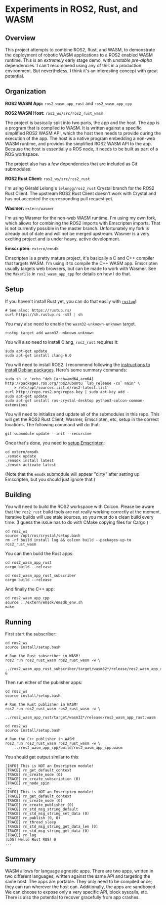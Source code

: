 # Experiments in ROS2, Rust, and WASM #

## Overview ##

This project attempts to combine ROS2, Rust, and WASM, to demonstrate the
deployment of robotic WASM applications to a ROS2 enabled WASM runtime. This is
an _extremely_ early stage demo, with _unstable pre-alpha_ dependencies. I can't
recommend using any of this in a production environment. But nevertheless, I
think it's an interesting concept with great potential.

## Organization ##

**ROS2 WASM App:** `ros2_wasm_app_rust` and `ros2_wasm_app_cpp`

**ROS2 WASM Host:** `ros2_ws/src/ros2_rust_wasm`

The project is basically split into two parts, the app and the host. The app is
a program that is compiled to WASM. It is written against a specific simplified
ROS2 WASM API, which the host then needs to provide during the execution of the
app. The host is a native program embedding a non-web WASM runtime, and provides
the simplified ROS2 WASM API to the app. Because the host is essentially a ROS
node, it needs to be built as part of a ROS workspace.

The project also has a few dependencies that are included as Git submodules:

**ROS2 Rust Client:** `ros2_ws/src/ros2_rust`

I'm using Gérald Lelong's `lelongg/ros2_rust` Crystal branch for the ROS2 Rust
Client. The upstream ROS2 Rust Client doesn't work with Crystal and has not
accepted the corresponding pull request yet.

**Wasmer:** `extern/wasmer`

I'm using Wasmer for the non-web WASM runtime. I'm using my own fork, which
allows for combining the ROS2 imports with Emscripten imports. That is not
currently possible in the master branch. Unfortunately my fork is already out of
date and will not be merged upstream. Wasmer is a very exciting project and is
under heavy, active development.

**Emscripten:** `extern/emsdk`

Emscripten is a pretty mature project, it's basically a C and C++ compiler that
targets WASM. I'm using it to compile the C++ WASM app. Emscripten usually
targets web browsers, but can be made to work with Wasmer. See the `Makefile` in
`ros2_wasm_app_cpp` for details on how I do that.

## Setup ##

If you haven't install Rust yet, you can do that easily with [`rustup`][1]!

```text
# See also: https://rustup.rs/
curl https://sh.rustup.rs -sSf | sh
```

You may also need to enable the `wasm32-unknown-unknown` target.

```text
rustup target add wasm32-unknown-unknown
```

You will also need to install Clang, `ros2_rust` requires it:

```text
sudo apt-get update
sudo apt-get install clang-6.0
```

You will need to install ROS2. I recommend following the [instructions to
install Debian packages][2]. Here's some summary commands:

```text
sudo sh -c 'echo "deb [arch=amd64,arm64] http://packages.ros.org/ros2/ubuntu `lsb_release -cs` main" \
    > /etc/apt/sources.list.d/ros2-latest.list'
curl http://repo.ros2.org/repos.key | sudo apt-key add -
sudo apt-get update
sudo apt-get install ros-crystal-desktop python3-colcon-common-extensions
```

You will need to initialize and update all of the submodules in this repo. This
will get the ROS2 Rust Client, Wasmer, Emscripten, etc, setup in the correct
locations. The following command will do that:

```text
git submodule update --init --recursive
```

Once that's done, you need to [setup Emscripten][3]:

```text
cd extern/emsdk
./emsdk update
./emsdk install latest
./emsdk activate latest
```

(Note that the `emsdk` submodule will appear "dirty" after setting up
Emscripten, but you should just ignore that.)

## Building ##

You will need to build the ROS2 workspace with Colcon. Please be aware that the
`ros2_rust` build tools are not really working correctly at the moment.
Iterative builds will use stale sources, so you must do a clean build every
time. (I guess the issue has to do with CMake copying files for Cargo.)

```text
cd ros2_ws
source /opt/ros/crystal/setup.bash
rm -rf build install log && colcon build --packages-up-to ros2_rust_wasm
```

You can then build the Rust apps:

```text
cd ros2_wasm_app_rust
cargo build --release
```

```text
cd ros2_wasm_app_rust_subscriber
cargo build --release
```

And finally the C++ app:

```text
cd ros2_wasm_app_cpp
source ../extern/emsdk/emsdk_env.sh
make
```

## Running ##

First start the subscriber:

```text
cd ros2_ws
source install/setup.bash

# Run the Rust subscriber in WASM!
ros2 run ros2_rust_wasm ros2_rust_wasm -w \
    ../ros2_wasm_app_rust_subscriber/target/wasm32*/release/ros2_wasm_app_rust_subscriber.wasm &
```

Then run either of the publisher apps:

```text
cd ros2_ws
source install/setup.bash

# Run the Rust publisher in WASM!
ros2 run ros2_rust_wasm ros2_rust_wasm -w \
    ../ros2_wasm_app_rust/target/wasm32*/release/ros2_wasm_app_rust.wasm
```

```text
cd ros2_ws
source install/setup.bash

# Run the C++ publisher in WASM!
ros2 run ros2_rust_wasm ros2_rust_wasm -w \
    ../ros2_wasm_app_cpp/build/ros2_wasm_app_cpp.wasm
```

You should get output similar to this:

```text
[INFO] This is NOT an Emscripten module!
[TRACE] rn_get_default_context
[TRACE] rn_create_node (0)
[TRACE] rn_create_subscription (0)
[TRACE] rn_node_spin
...
[INFO] This is NOT an Emscripten module!
[TRACE] rn_get_default_context
[TRACE] rn_create_node (0)
[TRACE] rn_create_publisher (0)
[TRACE] rn_std_msg_string_default
[TRACE] rn_std_msg_string_set_data (0)
[TRACE] rn_publish (0, 0)
[TRACE] rn_thread_sleep
[TRACE] rn_std_msg_string_get_data_len (0)
[TRACE] rn_std_msg_string_get_data (0)
[TRACE] rn_log
[LOG] Hello Rust ROS! 0
...
```

## Summary ##

WASM allows for language agnostic apps. There are two apps, written in two
different languages, written against the same API and targeting the same host.
The apps are portable. They only need to be compiled once; they can run wherever
the host can. Additionally, the apps are sandboxed. We can choose to expose only
a very specific API, block syscalls, etc. There is also the potential to recover
gracefully from app crashes.

<!-- References -->

[1]: https://rustup.rs/
[2]: https://index.ros.org/doc/ros2/Installation/Linux-Install-Debians/
[3]: https://emscripten.org/docs/getting_started/downloads.html

<!-- Local Variables: -->
<!-- fill-column: 80 -->
<!-- End: -->

